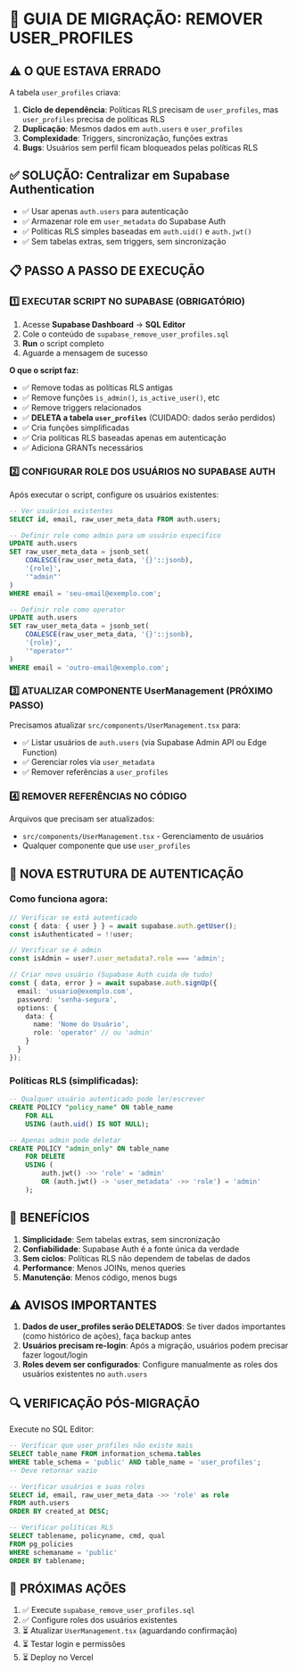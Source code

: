 # 🔄 GUIA DE MIGRAÇÃO: REMOVER USER_PROFILES

## ⚠️ O QUE ESTAVA ERRADO

A tabela `user_profiles` criava:
1. **Ciclo de dependência**: Políticas RLS precisam de `user_profiles`, mas `user_profiles` precisa de políticas RLS
2. **Duplicação**: Mesmos dados em `auth.users` e `user_profiles`
3. **Complexidade**: Triggers, sincronização, funções extras
4. **Bugs**: Usuários sem perfil ficam bloqueados pelas políticas RLS

## ✅ SOLUÇÃO: Centralizar em Supabase Authentication

- ✅ Usar apenas `auth.users` para autenticação
- ✅ Armazenar role em `user_metadata` do Supabase Auth
- ✅ Políticas RLS simples baseadas em `auth.uid()` e `auth.jwt()`
- ✅ Sem tabelas extras, sem triggers, sem sincronização

## 📋 PASSO A PASSO DE EXECUÇÃO

### 1️⃣ EXECUTAR SCRIPT NO SUPABASE (OBRIGATÓRIO)

1. Acesse **Supabase Dashboard** → **SQL Editor**
2. Cole o conteúdo de `supabase_remove_user_profiles.sql`
3. **Run** o script completo
4. Aguarde a mensagem de sucesso

**O que o script faz:**
- ✅ Remove todas as políticas RLS antigas
- ✅ Remove funções `is_admin()`, `is_active_user()`, etc
- ✅ Remove triggers relacionados
- ✅ **DELETA a tabela `user_profiles`** (CUIDADO: dados serão perdidos)
- ✅ Cria funções simplificadas
- ✅ Cria políticas RLS baseadas apenas em autenticação
- ✅ Adiciona GRANTs necessários

### 2️⃣ CONFIGURAR ROLE DOS USUÁRIOS NO SUPABASE AUTH

Após executar o script, configure os usuários existentes:

```sql
-- Ver usuários existentes
SELECT id, email, raw_user_meta_data FROM auth.users;

-- Definir role como admin para um usuário específico
UPDATE auth.users 
SET raw_user_meta_data = jsonb_set(
    COALESCE(raw_user_meta_data, '{}'::jsonb),
    '{role}',
    '"admin"'
)
WHERE email = 'seu-email@exemplo.com';

-- Definir role como operator
UPDATE auth.users 
SET raw_user_meta_data = jsonb_set(
    COALESCE(raw_user_meta_data, '{}'::jsonb),
    '{role}',
    '"operator"'
)
WHERE email = 'outro-email@exemplo.com';
```

### 3️⃣ ATUALIZAR COMPONENTE UserManagement (PRÓXIMO PASSO)

Precisamos atualizar `src/components/UserManagement.tsx` para:
- ✅ Listar usuários de `auth.users` (via Supabase Admin API ou Edge Function)
- ✅ Gerenciar roles via `user_metadata`
- ✅ Remover referências a `user_profiles`

### 4️⃣ REMOVER REFERÊNCIAS NO CÓDIGO

Arquivos que precisam ser atualizados:
- `src/components/UserManagement.tsx` - Gerenciamento de usuários
- Qualquer componente que use `user_profiles`

## 🔑 NOVA ESTRUTURA DE AUTENTICAÇÃO

### Como funciona agora:

```typescript
// Verificar se está autenticado
const { data: { user } } = await supabase.auth.getUser();
const isAuthenticated = !!user;

// Verificar se é admin
const isAdmin = user?.user_metadata?.role === 'admin';

// Criar novo usuário (Supabase Auth cuida de tudo)
const { data, error } = await supabase.auth.signUp({
  email: 'usuario@exemplo.com',
  password: 'senha-segura',
  options: {
    data: {
      name: 'Nome do Usuário',
      role: 'operator' // ou 'admin'
    }
  }
});
```

### Políticas RLS (simplificadas):

```sql
-- Qualquer usuário autenticado pode ler/escrever
CREATE POLICY "policy_name" ON table_name
    FOR ALL
    USING (auth.uid() IS NOT NULL);

-- Apenas admin pode deletar
CREATE POLICY "admin_only" ON table_name
    FOR DELETE
    USING (
        auth.jwt() ->> 'role' = 'admin' 
        OR (auth.jwt() -> 'user_metadata' ->> 'role') = 'admin'
    );
```

## 🚀 BENEFÍCIOS

1. **Simplicidade**: Sem tabelas extras, sem sincronização
2. **Confiabilidade**: Supabase Auth é a fonte única da verdade
3. **Sem ciclos**: Políticas RLS não dependem de tabelas de dados
4. **Performance**: Menos JOINs, menos queries
5. **Manutenção**: Menos código, menos bugs

## ⚠️ AVISOS IMPORTANTES

1. **Dados de user_profiles serão DELETADOS**: Se tiver dados importantes (como histórico de ações), faça backup antes
2. **Usuários precisam re-login**: Após a migração, usuários podem precisar fazer logout/login
3. **Roles devem ser configurados**: Configure manualmente as roles dos usuários existentes no `auth.users`

## 🔍 VERIFICAÇÃO PÓS-MIGRAÇÃO

Execute no SQL Editor:

```sql
-- Verificar que user_profiles não existe mais
SELECT table_name FROM information_schema.tables 
WHERE table_schema = 'public' AND table_name = 'user_profiles';
-- Deve retornar vazio

-- Verificar usuários e suas roles
SELECT id, email, raw_user_meta_data ->> 'role' as role
FROM auth.users
ORDER BY created_at DESC;

-- Verificar políticas RLS
SELECT tablename, policyname, cmd, qual
FROM pg_policies
WHERE schemaname = 'public'
ORDER BY tablename;
```

## 📝 PRÓXIMAS AÇÕES

1. ✅ Execute `supabase_remove_user_profiles.sql`
2. ✅ Configure roles dos usuários existentes
3. ⏳ Atualizar `UserManagement.tsx` (aguardando confirmação)
4. ⏳ Testar login e permissões
5. ⏳ Deploy no Vercel
